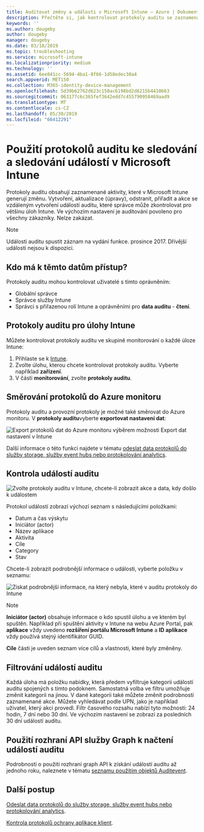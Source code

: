 ```yaml
---
title: Auditovat změny a události v Microsoft Intune – Azure | Dokumentace Microsoftu
description: Přečtěte si, jak kontrolovat protokoly auditu se zaznamenanými aktivitami Microsoft Intune.
keywords: ''
ms.author: dougeby
author: dougeby
manager: dougeby
ms.date: 03/18/2019
ms.topic: troubleshooting
ms.service: microsoft-intune
ms.localizationpriority: medium
ms.technology: ''
ms.assetid: 6ee841cc-5694-4ba1-8f66-1d58edec30a4
search.appverid: MET150
ms.collection: M365-identity-device-management
ms.openlocfilehash: 5d39b62762d623c150ac6198bd2d6215b4410663
ms.sourcegitcommit: 063177c6c365fef3642edd7c455790958469aad9
ms.translationtype: MT
ms.contentlocale: cs-CZ
ms.lasthandoff: 05/30/2019
ms.locfileid: "66412291"
---
```

# <a name="use-audit-logs-to-track-and-monitor-events-in-microsoft-intune"></a>Použití protokolů auditu ke sledování a sledování událostí v Microsoft Intune

Protokoly auditu obsahují zaznamenané aktivity, které v Microsoft Intune generují změnu. Vytvoření, aktualizace (úpravy), odstranit, přiřadit a akce se vzdáleným vytvoření událostí auditu, které správce může zkontrolovat pro většinu úloh Intune. Ve výchozím nastavení je auditování povoleno pro všechny zákazníky. Nelze zakázat.

> [!NOTE]
> Události auditu spustit záznam na vydání funkce. prosince 2017. Dřívější události nejsou k dispozici.

## <a name="who-can-access-the-data"></a>Kdo má k těmto datům přístup?

Protokoly auditu mohou kontrolovat uživatelé s tímto oprávněním:

- Globální správce
- Správce služby Intune
- Správci s přiřazenou rolí Intune a oprávněními pro **data auditu** - **čtení**.

## <a name="audit-logs-for-intune-workloads"></a>Protokoly auditu pro úlohy Intune

Můžete kontrolovat protokoly auditu ve skupině monitorování o každé úloze Intune:

1. Přihlaste se k [Intune](https://go.microsoft.com/fwlink/?linkid=2090973).
2. Zvolte úlohu, kterou chcete kontrolovat protokoly auditu. Vyberte například **zařízení**.
3. V části **monitorování**, zvolte **protokoly auditu**.

## <a name="route-logs-to-azure-monitor"></a>Směrování protokolů do Azure monitoru

Protokoly auditu a provozní protokoly je možné také směrovat do Azure monitoru. V **protokoly auditu**vyberte **exportovat nastavení dat**:

![Export protokolů dat do Azure monitoru výběrem možnosti Export dat nastavení v Intune](./media/audit-logs-export-data-settings.png)

Další informace o této funkci najdete v tématu [odeslat data protokolů do služby storage, služby event hubs nebo protokolování analytics](review-logs-using-azure-monitor.md).

## <a name="review-audit-events"></a>Kontrola událostí auditu

![Zvolte protokoly auditu v Intune, chcete-li zobrazit akce a data, kdy došlo k událostem](./media/monitor-audit-logs.png "protokoly auditu")

Protokol událostí zobrazí výchozí seznam s následujícími položkami:

- Datum a čas výskytu
- Iniciátor (actor)
- Název aplikace
- Aktivita
- Cíle
- Category
- Stav

Chcete-li zobrazit podrobnější informace o události, vyberte položku v seznamu:

![Získat podrobnější informace, na který nebyla, které v auditu protokoly do Intune](./media/monitor-audit-log-detail.png "podrobnosti protokolu auditu")

> [!NOTE]
> **Iniciátor (actor)** obsahuje informace o kdo spustil úlohu a ve kterém byl spuštěn. Například při spuštění aktivity v Intune na webu Azure Portal, pak **aplikace** vždy uvedeno **rozšíření portálu Microsoft Intune** a **ID aplikace** vždy používá stejný identifikátor GUID.
> 
> **Cíle** části je uveden seznam více cílů a vlastnosti, které byly změněny.  

## <a name="filter-audit-events"></a>Filtrování událostí auditu

Každá úloha má položku nabídky, která předem vyfiltruje kategorii událostí auditu spojených s tímto podoknem. Samostatná volba ve filtru umožňuje změnit kategorii na jinou. V dané kategorii také můžete změnit podrobnosti zaznamenané akce. Můžete vyhledávat podle UPN, jako je například uživatel, který akci provedl. Filtr časového rozsahu nabízí tyto možnosti: 24 hodin, 7 dní nebo 30 dní. Ve výchozím nastavení se zobrazí za posledních 30 dní událostí auditu.

## <a name="use-graph-api-to-retrieve-audit-events"></a>Použití rozhraní API služby Graph k načtení událostí auditu

Podrobnosti o použití rozhraní graph API k získání událostí auditu až jednoho roku, naleznete v tématu [seznamu použitím objektů Auditevent](https://docs.microsoft.com/graph/api/intune-auditing-auditevent-list?view=graph-rest-1.0).

## <a name="next-steps"></a>Další postup

[Odeslat data protokolů do služby storage, služby event hubs nebo protokolování analytics](review-logs-using-azure-monitor.md).

[Kontrola protokolů ochrany aplikace klient](app-protection-policy-settings-log.md).
